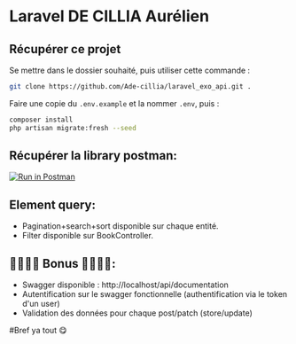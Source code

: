 # Laravel DE CILLIA Aurélien

## Récupérer ce projet
Se mettre dans le dossier souhaité, puis utiliser cette commande :
```bash
git clone https://github.com/Ade-cillia/laravel_exo_api.git .
```
Faire une copie du ```.env.example``` et la nommer ```.env```, puis :
```bash
composer install
php artisan migrate:fresh --seed
```

## Récupérer la library postman:
[![Run in Postman](https://run.pstmn.io/button.svg)](https://app.getpostman.com/run-collection/5d4a39a9eb142f2726b3)

## Element query:
- Pagination+search+sort disponible sur chaque entité.
- Filter disponible sur BookController.

## 🤑🤑🤑🤑 Bonus 🤑🤑🤑🤑:
- Swagger disponible : http://localhost/api/documentation
- Autentification sur le swagger fonctionnelle (authentification via le token d'un user)
- Validation des données pour chaque post/patch (store/update)


#Bref ya tout 😋 